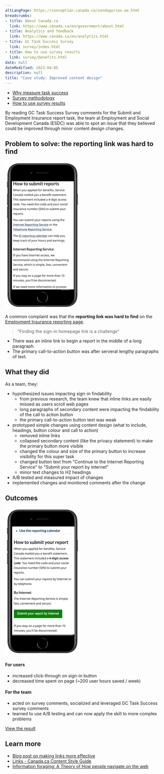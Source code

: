 ```yaml
---
altLangPage: https://conception.canada.ca/sondage/cas-ae.html
breadcrumbs:
- title: About Canada.ca
  link: https://www.canada.ca/en/government/about.html
- title: Analytics and feedback
  link: https://www.canada.ca/en/analytics.html
- title: GC Task Success Survey
  link: survey/index.html
- title: How to use survey results
  link: survey/benefits.html
date: null
dateModified: 2023-04-05
description: null
title: "Case study: Improved content design"
---
```


<div class="gc-stp-stp">
  <div class="row">
    <ul class="toc lst-spcd col-md-12">
      <li class="col-md-4 col-sm-6"><a class="list-group-item" href="about-tss.html">Why measure task success</a></li>
      <li class="col-md-4 col-sm-6"><a class="list-group-item" href="methods.html">Survey methodology</a></li>
      <li class="col-md-4 col-sm-6"><a class="list-group-item" href="benefits.html">How to use survey results</a></li>
    </ul>
  </div>
</div>

By reading GC Task Success Survey comments for the Submit and Employment Insurance report task, the team at Employment and Social Development Canada (ESDC) was able to spot an issue that they believed could be improved through minor content design changes.

## Problem to solve: the reporting link was hard to find

<section class="media">
    <a class="pull-left" href="#">
        <img src="images/before-ei.png" class="img-responsive" alt="">
    </a>
    <div class="media-body">
        <p>A common complaint was that the <strong>reporting link was hard to find</strong> on the <a href="https://www.canada.ca/en/services/benefits/ei/employment-insurance-reporting.html">Employment Insurance reporting page</a>.</p>
        <blockquote>“Finding the sign-in homepage link is a challenge”</blockquote>
        <ul>
            <li>There was an inline link to begin a report in the middle of a long paragraph.</li>
            <li>The primary call-to-action button was after serveral lengthy paragraphs of text.</li>
        </ul>
    </div>
</section>

## What they did

As a team, they:

* hypothesized issues impacting sign-in findability
  * from previous research, the team knew that inline links are easily missed as users scroll web pages
  * long paragraphs of secondary content were impacting the findability of the call to action button
  * the primary call-to-action button text was weak
* prototyped simple changes using content design (what to include, headings, button colour and call to action)
  * removed inline links
  * collapsed secondary content (like the privacy statement) to make the primary button more visible
  * changed the colour and size of the primary button to increase visibility for this super task
  * changed button text from "Continue to the Internet Reporting Service" to "Submit your report by internet"
  * minor text changes to H2 headings
* A/B tested and measured impact of changes
* implemented changes and monitored comments after the change

## Outcomes

<section class="media">
    <a class="pull-left" href="#">
        <img src="images/after-ei.png" class="img-responsive" alt="">
    </a>
    <div class="media-body">
        <h4 class="media-heading">For users</h4>
        <ul>
            <li>increased click-through on sign-in button</li>
            <li>decreased time spent on page (~200 user hours saved / week)</li>
        </ul>
        <h4 class="media-heading">For the team</h4>
        <ul>
            <li>acted on survey comments, socialized and leveraged GC Task Success survey comments</li>
            <li>learned to use A/B testing and can now apply the skill to more complex problems</li>
        </ul>
        <p><a href="https://www.canada.ca/en/services/benefits/ei/employment-insurance-reporting.html">View the result</a></p>
    </div>
</section>

## Learn more

* [Blog post on making links more effective](https://blog.canada.ca/2021/07/20/effective-links.html)
* [Links - Canada.ca Content Style Guide](https://www.canada.ca/en/treasury-board-secretariat/services/government-communications/canada-content-style-guide.html#wp7-1)
* [Information foraging: A Theory of How people navigate on the web](https://www.nngroup.com/articles/information-foraging/)
